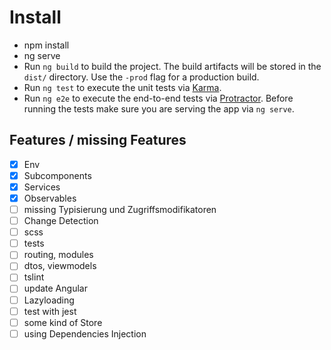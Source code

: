 # Install
  * npm install
  * ng serve 
  * Run `ng build` to build the project. The build artifacts will be stored in the `dist/` directory. Use the `-prod` flag for a production build.
  * Run `ng test` to execute the unit tests via [Karma](https://karma-runner.github.io).
  * Run `ng e2e` to execute the end-to-end tests via [Protractor](http://www.protractortest.org/). Before running the tests make sure you are serving the app via `ng serve`.
  
  ## Features / missing Features
  
  * [x] Env
  * [x] Subcomponents
  * [x] Services
  * [x] Observables
  * [ ] missing Typisierung und Zugriffsmodifikatoren
  * [ ] Change Detection
  * [ ] scss
  * [ ] tests
  * [ ] routing, modules
  * [ ] dtos, viewmodels
  * [ ] tslint
  * [ ] update Angular
  * [ ] Lazyloading
  * [ ] test with jest
  * [ ] some kind of Store
  * [ ] using Dependencies Injection

